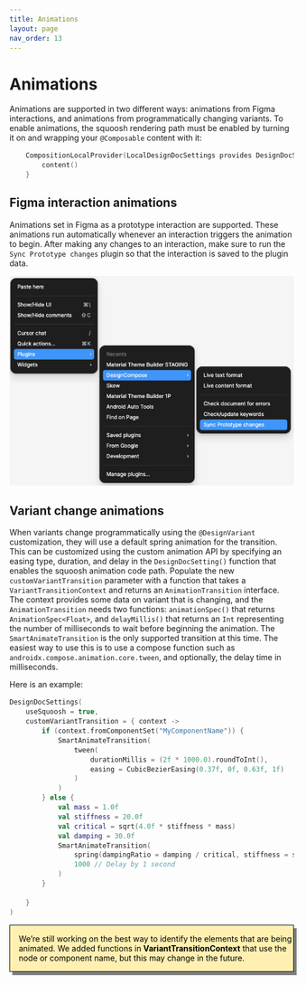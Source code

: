 ```yaml
---
title: Animations
layout: page
nav_order: 13
---
```


# Animations

Animations are supported in two different ways: animations from Figma interactions, and animations from programmatically changing variants. To enable animations, the squoosh rendering path must be enabled by turning it on and wrapping your `@Composable` content with it:
```kotlin
    CompositionLocalProvider(LocalDesignDocSettings provides DesignDocSettings(useSquoosh = true)) {
        content()
    }
```

## Figma interaction animations
Animations set in Figma as a prototype interaction are supported. These animations run automatically whenever an interaction triggers the animation to begin. After making any changes to an interaction, make sure to run the `Sync Prototype changes` plugin so that the interaction is saved to the plugin data.

<img src="./animations/SyncPrototype.png">

## Variant change animations
When variants change programmatically using the `@DesignVariant` customization, they will use a default spring animation for the transition. This can be customized using the custom animation API by specifying an easing type, duration, and delay in the `DesignDocSetting()` function that enables the squoosh animation code path. Populate the new `customVariantTransition` parameter with a function that takes a `VariantTransitionContext` and returns an `AnimationTransition` interface. The context provides some data on variant that is changing, and the `AnimationTransition` needs two functions: `animationSpec()` that returns `AnimationSpec<Float>`, and `delayMillis()` that returns an `Int` representing the number of milliseconds to wait before beginning the animation. The `SmartAnimateTransition` is the only supported transition at this time. The easiest way to use this is to use a compose function such as `androidx.compose.animation.core.tween`, and optionally, the delay time in milliseconds.

Here is an example:

```kotlin
DesignDocSettings(
    useSquoosh = true,
    customVariantTransition = { context ->
        if (context.fromComponentSet("MyComponentName")) {
            SmartAnimateTransition(
                tween(
                    durationMillis = (2f * 1000.0).roundToInt(),
                    easing = CubicBezierEasing(0.37f, 0f, 0.63f, 1f)
                )
            )
        } else {
            val mass = 1.0f
            val stiffness = 20.0f
            val critical = sqrt(4.0f * stiffness * mass)
            val damping = 30.0f
            SmartAnimateTransition(
                spring(dampingRatio = damping / critical, stiffness = stiffness),
                1000 // Delay by 1 second
            )
        }   

    }
)
```
<div class="warning" style='padding:0.1em; background-color:#FFF0B2; color:#000000; border:1px solid black; box-shadow: 5px 6px grey;'>
<span>
<p style='margin-left:1em;'>
We’re still working on the best way to identify the elements that are being animated. We added functions in <b>VariantTransitionContext</b> that use the node or component name, but this may change in the future.
</p>
</span>
</div>